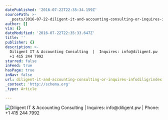 ```yaml
---
datePublished: '2016-07-22T22:35:34.159Z'
sourcePath: >-
  _posts/2016-07-22-diligent-it-and-accounting-consulting-or-inquires-infodilig.md
author: []
via: {}
dateModified: '2016-07-22T22:35:33.647Z'
title: ''
publisher: {}
description: >-
  Diligent IT & Accounting Consulting  |  Inquires: info@diligent.pw  |  Phone:
  +1 415 244 7992
starred: false
inFeed: true
hasPage: true
inNav: false
url: diligent-it-and-accounting-consulting-or-inquires-infodilig/index.html
_context: 'http://schema.org'
_type: Article

---
```

![Diligent IT & Accounting Consulting  |  Inquires: info@diligent.pw  |  Phone: +1 415 244 7992](https://the-grid-user-content.s3-us-west-2.amazonaws.com/76caf10e-76df-41a4-addd-0621181e3c1a.jpg)